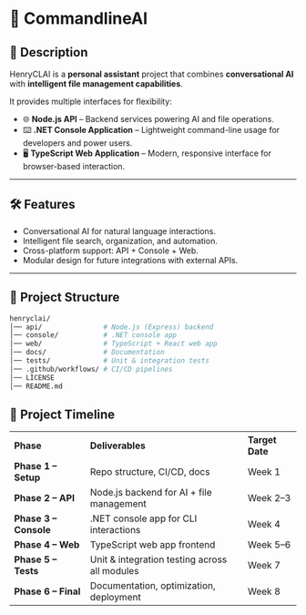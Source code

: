 # 🤖 CommandlineAI

## 📖 Description
HenryCLAI is a **personal assistant** project that combines **conversational AI** with **intelligent file management capabilities**.  

It provides multiple interfaces for flexibility:
- 🌐 **Node.js API** – Backend services powering AI and file operations.  
- ⌨️ **.NET Console Application** – Lightweight command-line usage for developers and power users.  
- 🖥️ **TypeScript Web Application** – Modern, responsive interface for browser-based interaction.  

---

## 🛠️ Features
- Conversational AI for natural language interactions.  
- Intelligent file search, organization, and automation.  
- Cross-platform support: API + Console + Web.  
- Modular design for future integrations with external APIs.  

---

## 📂 Project Structure
```bash
henryclai/
│── api/               # Node.js (Express) backend
│── console/           # .NET console app
│── web/               # TypeScript + React web app
│── docs/              # Documentation
│── tests/             # Unit & integration tests
│── .github/workflows/ # CI/CD pipelines
│── LICENSE
│── README.md
```

## 📅 Project Timeline
<table width="100%">
  <tr>
    <th align="left">Phase</th>
    <th align="left">Deliverables</th>
    <th align="left">Target Date</th>
  </tr>
  <tr>
    <td><b>Phase 1 – Setup</b></td>
    <td>Repo structure, CI/CD, docs</td>
    <td>Week 1</td>
  </tr>
  <tr>
    <td><b>Phase 2 – API</b></td>
    <td>Node.js backend for AI + file management</td>
    <td>Week 2–3</td>
  </tr>
  <tr>
    <td><b>Phase 3 – Console</b></td>
    <td>.NET console app for CLI interactions</td>
    <td>Week 4</td>
  </tr>
  <tr>
    <td><b>Phase 4 – Web</b></td>
    <td>TypeScript web app frontend</td>
    <td>Week 5–6</td>
  </tr>
  <tr>
    <td><b>Phase 5 – Tests</b></td>
    <td>Unit & integration testing across all modules</td>
    <td>Week 7</td>
  </tr>
  <tr>
    <td><b>Phase 6 – Final</b></td>
    <td>Documentation, optimization, deployment</td>
    <td>Week 8</td>
  </tr>
</table>

